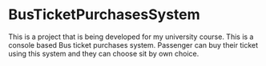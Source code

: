 # BusTicketPurchasesSystem
This is a project that is being developed for my university course. This is a console based Bus ticket purchases system. Passenger can buy their ticket using this system and they can choose sit by own choice. 
